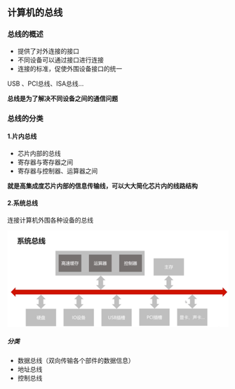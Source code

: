 ## 计算机的总线
### 总线的概述
- 提供了对外连接的接口
- 不同设备可以通过接口进行连接
- 连接的标准，促使外围设备接口的统一

USB 、PCI总线、ISA总线...

**总线是为了解决不同设备之间的通信问题**

### 总线的分类
#### 1.片内总线
- 芯片内部的总线
- 寄存器与寄存器之间
- 寄存器与控制器、运算器之间

**就是高集成度芯片内部的信息传输线，可以大大简化芯片内的线路结构**

#### 2.系统总线
连接计算机外围各种设备的总线

![1590585863(1)](../img/1590585863%281%29.png)
##### 分类
- 数据总线（双向传输各个部件的数据信息）
- 地址总线
- 控制总线

